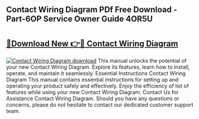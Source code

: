 ## Contact Wiring Diagram PDf Free Download - Part-6OP Service Owner Guide 4OR5U

# <h2><a href="http://dflnq2w.blite.top/?on=Contact+Wiring+Diagram">🔗Download New 👉🔴 Contact Wiring Diagram</a></h2>

[![Contact Wiring Diagram download](https://i.imgur.com/lujVjoI.png)](http://dflnq2w.blite.top/?on=Contact+Wiring+Diagram)
This manual unlocks the potential of your new Contact Wiring Diagram. Explore its features, learn how to install, operate, and maintain it seamlessly. Essential Instructions Contact Wiring Diagram This manual contains essential instructions for setting up and operating your product safely and effectively. Enjoy the efficiency of list of features while using your new Contact Wiring Diagram. Contact Us for Assistance Contact Wiring Diagram. Should you have any questions or concerns, please do not hesitate to contact our dedicated customer support team.
